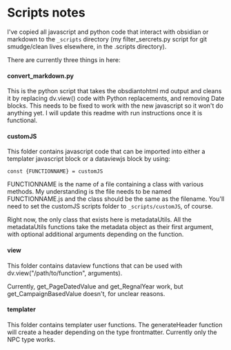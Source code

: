 # Scripts notes

I've copied all javascript and python code that interact with obsidian or markdown to the `_scripts` directory (my filter_sercrets.py script for git smudge/clean lives elsewhere, in the .scripts directory).

There are currently three things in here:

#### **convert_markdown.py**
This is the python script that takes the obsdiantohtml md output and cleans it by replacing dv.view() code with Python replacements, and removing Date blocks. This needs to be fixed to work with the new javascript so it won't do anything yet. I will update this readme with run instructions once it is functional.

#### **customJS**
This folder contains javascript code that can be imported into either a templater javascript block or a dataviewjs block by using:
```
const {FUNCTIONNAME} = customJS
```
FUNCTIONNAME is the name of a file containing a class with various methods. My understanding is the file needs to be named FUNCTIONNAME.js and the class should be the same as the filename. You'll need to set the customJS scripts folder to `_scripts/customJS`, of course. 

Right now, the only class that exists here is metadataUtils. All the metadataUtils functions take the metadata object as their first argument, with optional additional arguments depending on the function. 

#### **view**
This folder contains dataview functions that can be used with dv.view("/path/to/function", arguments). 

Currently, get_PageDatedValue and get_RegnalYear work, but get_CampaignBasedValue doesn't, for unclear reasons.

#### **templater**
This folder contains templater user functions. The generateHeader function will create a header depending on the type frontmatter. Currently only the NPC type works. 